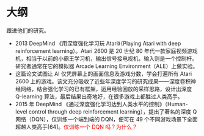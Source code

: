 # 大纲

跟进他们的研究。







- 2013 DeepMind 《用深度强化学习玩 Atari》（Playing Atari with deep reinforcement learning）。Atari 2600 是 20 世纪 80 年代一款家庭视频游戏机，相当于以前的小霸王学习机，输出信号接电视机，输入则是一个控制杆。研究者通常在它的模拟器 Arcade Learning Environment（ALE）上做实验。
- 这篇论文试图让 AI 仅凭屏幕上的画面信息及游戏分数，学会打遍所有 Atari 2600 上的游戏。该文充分吸收了近些年深度学习的研究成果——深度卷积神经网络，结合强化学习的已有框架，运用经验回放的采样思路，设计出深度 Q-learning 算法，最后结果出奇地好，在很多游戏上都胜过人类高手。
- 2015 年 DeepMind 《通过深度强化学习达到人类水平的控制》（Human-level control through deep reinforcement learning），提出了著名的深度 Q 网络（DQN），仅训练一个端到端的 DQN，便可在 49 个不同游戏场景下全面超越人类高手[64]。<span style="color:red;">仅训练一个 DQN 吗？为什么？</span>

